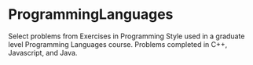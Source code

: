 # ProgrammingLanguages
Select problems from Exercises in Programming Style used in a graduate level Programming Languages course. 
Problems completed in C++, Javascript, and Java.
